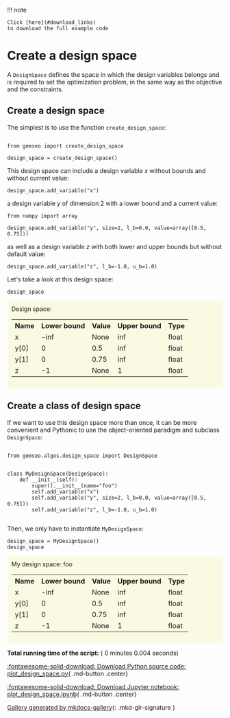 
<!--
 DO NOT EDIT.
 THIS FILE WAS AUTOMATICALLY GENERATED BY mkdocs-gallery.
 TO MAKE CHANGES, EDIT THE SOURCE PYTHON FILE:
 "docs/scripts/examples/plot_design_space.py"
 LINE NUMBERS ARE GIVEN BELOW.
-->

!!! note

    Click [here](#download_links)
    to download the full example code


# Create a design space

A `DesignSpace` defines the space in which the design variables belongs
and is required to set the optimization problem,
in the same way as the objective and the constraints.

## Create a design space

The simplest is to use the function `create_design_space`:

<!-- GENERATED FROM PYTHON SOURCE LINES 12-17 -->

```{.python }

from gemseo import create_design_space

design_space = create_design_space()

```








<!-- GENERATED FROM PYTHON SOURCE LINES 18-20 -->

This design space can include a design variable $x$
without bounds and without current value:

<!-- GENERATED FROM PYTHON SOURCE LINES 20-22 -->

```{.python }
design_space.add_variable("x")

```








<!-- GENERATED FROM PYTHON SOURCE LINES 23-25 -->

a design variable $y$ of dimension 2
with a lower bound and a current value:

<!-- GENERATED FROM PYTHON SOURCE LINES 25-29 -->

```{.python }
from numpy import array

design_space.add_variable("y", size=2, l_b=0.0, value=array([0.5, 0.75]))

```








<!-- GENERATED FROM PYTHON SOURCE LINES 30-32 -->

as well as a design variable $z$
with both lower and upper bounds but without default value:

<!-- GENERATED FROM PYTHON SOURCE LINES 32-34 -->

```{.python }
design_space.add_variable("z", l_b=-1.0, u_b=1.0)

```








<!-- GENERATED FROM PYTHON SOURCE LINES 35-36 -->

Let's take a look at this design space:

<!-- GENERATED FROM PYTHON SOURCE LINES 36-38 -->

```{.python }
design_space

```






<div class="output_subarea output_html rendered_html output_result">
    <div style='background-color: #fafae2; padding: 10px;'>Design space:<br/><table>
        <tr>
            <th style='text-align: left;'>Name</th>
            <th style='text-align: left;'>Lower bound</th>
            <th style='text-align: left;'>Value</th>
            <th style='text-align: left;'>Upper bound</th>
            <th style='text-align: left;'>Type</th>
        </tr>
        <tr>
            <td>x</td>
            <td>-inf</td>
            <td>None</td>
            <td>inf</td>
            <td>float</td>
        </tr>
        <tr>
            <td>y[0]</td>
            <td>0</td>
            <td>0.5</td>
            <td>inf</td>
            <td>float</td>
        </tr>
        <tr>
            <td>y[1]</td>
            <td>0</td>
            <td>0.75</td>
            <td>inf</td>
            <td>float</td>
        </tr>
        <tr>
            <td>z</td>
            <td>-1</td>
            <td>None</td>
            <td>1</td>
            <td>float</td>
        </tr>
    </table></div>
</div>


<!-- GENERATED FROM PYTHON SOURCE LINES 39-43 -->

## Create a class of design space
If we want to use this design space more than once,
it can be more convenient and Pythonic to use the object-oriented paradigm
and subclass `DesignSpace`:

<!-- GENERATED FROM PYTHON SOURCE LINES 43-55 -->

```{.python }

from gemseo.algos.design_space import DesignSpace


class MyDesignSpace(DesignSpace):
    def __init__(self):
        super().__init__(name="foo")
        self.add_variable("x")
        self.add_variable("y", size=2, l_b=0.0, value=array([0.5, 0.75]))
        self.add_variable("z", l_b=-1.0, u_b=1.0)


```








<!-- GENERATED FROM PYTHON SOURCE LINES 56-58 -->

Then,
we only have to instantiate `MyDesignSpace`:

<!-- GENERATED FROM PYTHON SOURCE LINES 58-60 -->

```{.python }
design_space = MyDesignSpace()
design_space
```






<div class="output_subarea output_html rendered_html output_result">
    <div style='background-color: #fafae2; padding: 10px;'>My design space: foo<br/><table>
        <tr>
            <th style='text-align: left;'>Name</th>
            <th style='text-align: left;'>Lower bound</th>
            <th style='text-align: left;'>Value</th>
            <th style='text-align: left;'>Upper bound</th>
            <th style='text-align: left;'>Type</th>
        </tr>
        <tr>
            <td>x</td>
            <td>-inf</td>
            <td>None</td>
            <td>inf</td>
            <td>float</td>
        </tr>
        <tr>
            <td>y[0]</td>
            <td>0</td>
            <td>0.5</td>
            <td>inf</td>
            <td>float</td>
        </tr>
        <tr>
            <td>y[1]</td>
            <td>0</td>
            <td>0.75</td>
            <td>inf</td>
            <td>float</td>
        </tr>
        <tr>
            <td>z</td>
            <td>-1</td>
            <td>None</td>
            <td>1</td>
            <td>float</td>
        </tr>
    </table></div>
</div>



**Total running time of the script:** ( 0 minutes  0.004 seconds)

<div id="download_links"></div>



[:fontawesome-solid-download: Download Python source code: plot_design_space.py](./plot_design_space.py){ .md-button .center}

[:fontawesome-solid-download: Download Jupyter notebook: plot_design_space.ipynb](./plot_design_space.ipynb){ .md-button .center}


[Gallery generated by mkdocs-gallery](https://mkdocs-gallery.github.io){: .mkd-glr-signature }
